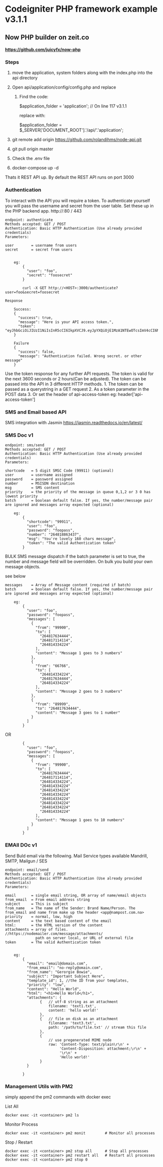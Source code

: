 # Codeigniter PHP framework example v3.1.1
## Now PHP builder on zeit.co

#### https://github.com/juicyfx/now-php

### Steps 

1. move the application, system folders along with the index.php into the api directory
2. Open api/application/config/config.php and replace

	1.  Find the code:

		$application_folder = 'application'; // On line 117 v3.1.1

		replace with:

		$application_folder = $_SERVER['DOCUMENT_ROOT'].'/api/'.'application';




3. git remote add origin https://github.com/rolandihms/node-api.git

4. git pull origin master

5. Check the .env file 

5. docker-compose up -d

Thats it REST API up. By default the REST API runs on port 3000

### Authentication

To interact with the API you will require a token. To authenticate yourself you will pass
the username and secret from the user table. Set these up in the PHP backend app. http://<HOST>:80 / 443


	endpoint: authenticate
	Methods accepted: GET / POST
	Authentication: Basic HTTP Authentication (Use already provided credentials)
	Parameters:

	user	    = username from users
	secret 		= secret from users


		eg: 
			{
			  "user": "foo",
			  "secret": "foosecret"
			}

			curl -X GET http://<HOST>:3000/authenticate?user=foo&secret=foosecret

	Response

		Success: 
		{
		  "success": true,
		  "message": "Here is your API access token.",
		  "token": "eyJhbGciOiJIUzI1NiIsInR5cCI6IkpXVCJ9.eyJpYXQiOjE1MzA1NTEwOTcsImV4cCI6MTUzMDU1NDY5N30.Y1uE1GD_LzehQIgSANkpGjwSqPdN_KxFGu_mNxqh36Y"
		}	

		Failure
		{
		  "success": false,
		  "message": "Authentication failed. Wrong secret. or other message"
		}


Use the token response for any further API requests. The token is valid for the next 3600 seconds or 2 hours(Can be adjusted).
The token can be passed into the API in 3 different HTTP methods.
	1. The token can be passed as a querystring in a GET request
	2. As a token parameter in the POST data
	3. Or set the header of api-access-token eg: header['api-access-token']



### SMS and Email based API

SMS integration with Jasmin
https://jasmin.readthedocs.io/en/latest/


### SMS Doc v1


	endpoint: sms/send
	Methods accepted: GET / POST
	Authentication: Basic HTTP Authentication (Use already provided credentials)
	Parameters:
	
	shortcode	= 5 digit SMSC Code (99911) (optional)
	user 		= username assigned
	password	= password assigned
	number		= MSISDN destination
	msg			= SMS content
	priority	= the priority of the message in queue 0,1,2 or 3 0 has lowest priority
	batch		= boolean default false. If yes, the number/message pair are ignored and messages array expected (optional)

		eg: 
			{
			  "shortcode": "99911",
			  "user": "foo",
			  "password": "foopass",
			  "number": "264818863437",
			  "msg": "You're lovely 160 chars message",
			  "token": "The valid Authentication token"
			}
			 

BULK  SMS message dispatch
if the batch parameter is set to true, the number and message field will be overridden. 
On bulk you build your own message objects.

see below

	messages	= Array of Message content (required if batch)
	batch		= boolean default false. If yes, the number/message pair are ignored and messages array expected (optional)

		eg: 
			{
			  "user": "foo",
			  "password": "foopass",
			  "messages": [
			    {
			      "from": "99900",
			      "to": [
			        "264817634444",
			        "264817114114",
			        "264814334224"
			      ],
			      "content": "Message 1 goes to 3 numbers"
			    },
			    {
			      "from": "66766",
			      "to": [
			        "264814334224",
			        "264817634444",
			        "264814334224"
			      ],
			      "content": "Message 2 goes to 3 numbers"
			    },
			    {
			      "from": "89999",
			      "to": "264817634444",
			      "content": "Message 3 goes to 1 number"
			    }
			  ]
			}

OR

			{
			  "user": "foo",
			  "password": "foopass",
			  "messages": [
			    {
			      "from": "99900",
			      "to": [
			        "264817634444",
			        "264817114114",
			        "264814334224",
			        "264814334224"
			        "264814334224"
			        "264814334224"
			        "264814334224"
			        "264814334224"
			        "264814334224"
			        "264814334224"
			      ],
			      "content": "Message 1 goes to 10 numbers"
			    }
			  ]
			}



### EMAIl DOc v1

Send Buld email via the following. Mail Service types available Mandrill, SMTP, Mailgun / SES

	endpoint: email/send
	Methods accepted: GET / POST
	Authentication: Basic HTTP Authentication (Use already provided credentials)
	Parameters:
	
	email		= single email string, OR array of name/email objects
	from_email	= From email address string
	subject 	= This is subject
	from_name	= The name of the Sender: Brand Name/Person. The from_email and name from make up the header <app@nampost.com.na>
	priority	= normal, low, high
	content  	= the text based content of the email
	html:       = the HTML version of the content
	attachments = array of files. //https://nodemailer.com/message/attachments/
				  path on server local, or URL of external file
	token 		= The valid Authentication token			  
	

		eg: 
			{
			  "email": "email@domain.com",
			  "from_email": "no-reply@omain.com",
			  "from_name": "Gerorgie Bowie",
			  "subject": "Important Subject Here",
			  "template_id": 1, //the ID from your templates,
			  "priority": "low",
			  "content": "Hello World",
			  "html": "<h1>Hello World</h1>",
			  "attachments": {
				  	{   // utf-8 string as an attachment
			            filename: 'text1.txt',
			            content: 'hello world!'
			        },
			        {   // file on disk as an attachment
			            filename: 'text3.txt',
			            path: '/path/to/file.txt' // stream this file
			        },
					{
			            // use pregenerated MIME node
			            raw: 'Content-Type: text/plain\r\n' +
			                 'Content-Disposition: attachment;\r\n' +
			                 '\r\n' +
			                 'Hello world!'
			        }
			  }

			}




### Management Utils with PM2

simply append the pm2 commands with docker exec

List All

	docker exec -it <container> pm2 ls

Monitor Process

	docker exec -it <container> pm2 monit         # Monitor all processes

Stop / Restart

	docker exec -it <container> pm2 stop all      # Stop all processes
	docker exec -it <container> pm2 restart all   # Restart all processes
	docker exec -it <container> pm2 stop 0 
